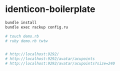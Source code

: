 # identicon-boilerplate

```bash
bundle install
bundle exec rackup config.ru

```

```bash
# touch demo.rb
# ruby demo.rb twtw


# http://localhost:9292/
# http://localhost:9292/avatar/acupoints
# http://localhost:9292/avatar/acupoints?size=240

```
